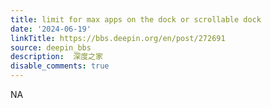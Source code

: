 ```yaml
---
title: limit for max apps on the dock or scrollable dock
date: '2024-06-19'
linkTitle: https://bbs.deepin.org/en/post/272691
source: deepin_bbs
description:  深度之家 
disable_comments: true
---
```

NA
